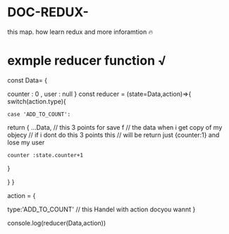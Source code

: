 # DOC-REDUX-
this map.  how learn redux  and more inforamtion 🔥
# exmple reducer function √ 

const Data= {
  
  counter :  0 ,
  user : null
}
const reducer = (state=Data,action)=>{
  switch(action.type){
    
    case 'ADD_TO_COUNT':
  return {
    ...Data, // this 3 points for save f
    // the data when i get copy of my objecy 
    // if i dont do this 3 points this
    // will be return just {counter:1} and lose my user 
    
    counter :state.counter+1 
  }
  
}
}

action = {
  
  type:'ADD_TO_COUNT' // this Handel with action docyou wannt 
}


console.log(reducer(Data,action))

